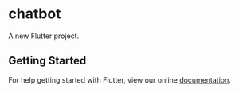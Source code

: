 # chatbot

A new Flutter project.

## Getting Started

For help getting started with Flutter, view our online
[documentation](https://flutter.io/).
